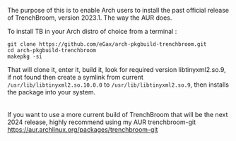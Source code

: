 The purpose of this is to enable Arch users to install the past official release of TrenchBroom, version 2023.1. The way the AUR does.

To install TB in your Arch distro of choice from a terminal :

`git clone https://github.com/eGax/arch-pkgbuild-trenchbroom.git`<br>
`cd arch-pkgbuild-trenchbroom`<br>
`makepkg -si`<br>


That will clone it, enter it, build it, look for required version libtinyxml2.so.9, if not found then create a symlink from current `/usr/lib/libtinyxml2.so.10.0.0` to `/usr/lib/libtinyxml2.so.9`, then installs the package into your system.<br>
<br>
<br>
If you want to use a more current build of TrenchBroom that will be the next 2024 release, highly recommend using my AUR trenchbroom-git https://aur.archlinux.org/packages/trenchbroom-git 
